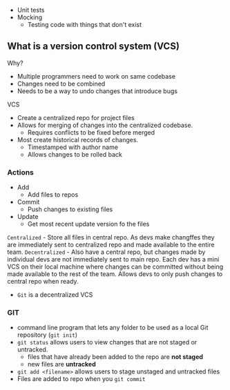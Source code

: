 - Unit tests
- Mocking
  - Testing code with things that don't exist

## What is a version control system (VCS)

Why?

- Multiple programmers need to work on same codebase
- Changes need to be combined
- Needs to be a way to undo changes that introduce bugs

VCS

- Create a centralized repo for project files
- Allows for merging of changes into the centralized codebase.
  - Requires conflicts to be fixed before merged
- Most create historical records of changes.
  - Timestamped with author name
  - Allows changes to be rolled back

### Actions

- Add
  - Add files to repos
- Commit
  - Push changes to existing files
- Update
  - Get most recent update version fo the files

`Centralized` - Store all files in central repo. As devs make changffes they are immediately sent to centralized repo and made available to the entire team.
`Decentralized` - Also have a central repo, but changes made by individual devs are not immediately sent to main repo. Each dev has a mini VCS on their local machine where changes can be committed without being made available to the rest of the team. Allows devs to only push changes to central repo when ready.

- `Git` is a decentralized VCS

### GIT

- command line program that lets any folder to be used as a local Git repository (`git init`)
- `git status` allows users to view changes that are not staged or untracked. 
  - files that have already been added to the repo are **not staged**
  - new files are **untracked**
- `git add <filename>` allows users to stage unstaged and untracked files
- Files are added to repo when you `git commit`